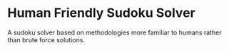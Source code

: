 # Human Friendly Sudoku Solver

A sudoku solver based on methodologies more familiar to humans rather than brute force solutions.
